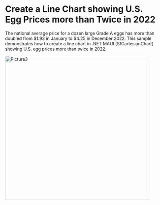 # Create a Line Chart showing U.S. Egg Prices more than Twice in 2022
The national average price for a dozen large Grade A eggs has more than doubled from $1.93 in January to $4.25 in December 2022. This sample demonstrates how to create a line chart in .NET MAUI (SfCartesianChart) showing U.S. egg prices more than twice in 2022.

<img width="468" alt="Picture3" src="https://github.com/SyncfusionExamples/Create-a-Line-Chart-showing-U.S.-Egg-Prices-more-than-Twice-in-2022/assets/105482474/ad36476c-620f-4b44-8a2c-1934655d9cbe">
